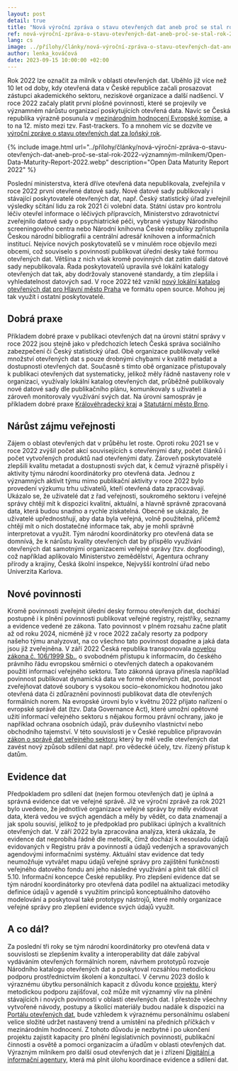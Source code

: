 ```yaml
---
layout: post
detail: true
title: "Nová výroční zpráva o stavu otevřených dat aneb proč se stal rok 2022 významným milníkem"
ref: nová-výroční-zpráva-o-stavu-otevřených-dat-aneb-proč-se-stal-rok-2022-významným-milníkem.
lang: cs
image: ../přílohy/články/nová-výroční-zpráva-o-stavu-otevřených-dat-aneb-proč-se-stal-rok-2022-významným-milníkem/Výroční-zpráva-o-stavu-OD-za-rok-2022.webp
author: lenka_kováčová
date: 2023-09-15 10:00:00 +02:00
---
```


Rok 2022 lze označit za milník v oblasti otevřených dat. Uběhlo již více než 10 let od doby, kdy otevřená data v České republice začali prosazovat zástupci akademického sektoru, neziskové organizace a další nadšenci.
V roce 2022 začaly platit první plošné povinnosti, které se projevily ve významném nárůstu organizací poskytujících otevřená data.
Navíc se Česká republika výrazně posunula v [mezinárodním hodnocení Evropské komise], a to na 12. místo mezi tzv. Fast-trackers. To a mnohem víc se dozvíte ve [výroční zpráve o stavu otevřených dat za loňský rok].

<!--more-->

{% include image.html url="../přílohy/články/nová-výroční-zpráva-o-stavu-otevřených-dat-aneb-proč-se-stal-rok-2022-významným-milníkem/Open-Data-Maturity-Report-2022.webp" description="Open Data Maturity Report 2022" %}

Poslední ministerstva, která dříve otevřená data nepublikovala, zveřejnila v roce 2022 první otevřené datové sady. 
Nové datové sady publikovaly i stávající poskytovatelé otevřených dat, např. Český statistický úřad zveřejnil výsledky sčítání lidu za rok 2021 či volební data.
Státní ústav pro kontrolu léčiv otevřel informace o léčivých přípravcích, Ministerstvo zdravotnictví zveřejnilo datové sady o psychiatrické péči, vybrané výstupy Národního screeningového centra nebo Národní knihovna České republiky zpřístupnila Českou národní bibliografii a centrální adresář knihoven a informačních institucí.
Nejvíce nových poskytovatelů se v minulém roce objevilo mezi obcemi, což souviselo s povinností publikovat úřední desky také formou otevřených dat. 
Většina z nich však kromě povinných dat zatím další datové sady nepublikovala. Řada poskytovatelů upravila své lokální katalogy otevřených dat tak, aby dodržovaly stanovené standardy, a tím zlepšila i vyhledatelnost datových sad.
V roce 2022 též vznikl [nový lokální katalog otevřených dat pro Hlavní město Praha] ve formátu open source. 
Mohou jej tak využít i ostatní poskytovatelé.

## Dobrá praxe

Příkladem dobré praxe v publikaci otevřených dat na úrovni státní správy v roce 2022 jsou stejně jako v předchozích letech Česká správa sociálního zabezpečení či Český statistický úřad.
Obě organizace publikovaly velké množství otevřených dat s pouze drobnými chybami v kvalitě metadat a dostupnosti otevřených dat.
Současně s tímto obě organizace přistupovaly k publikaci otevřených dat systematicky, jelikož měly řádně nastaveny role v organizaci, využívaly lokální katalog otevřených dat, průběžně publikovaly nové datové sady dle publikačního plánu, komunikovaly s uživateli a zároveň monitorovaly využívání svých dat. 
Na úrovni samospráv je příkladem dobré praxe [Královéhradecký kraj] a [Statutární město Brno].

## Nárůst zájmu veřejnosti

Zájem o oblast otevřených dat v průběhu let roste. 
Oproti roku 2021 se v roce 2022 zvýšil počet akcí souvisejících s otevřenými daty, počet článků i počet vytvořených produktů nad otevřenými daty. 
Zároveň poskytovatelé zlepšili kvalitu metadat a dostupnosti svých dat, k čemuž výrazně přispěly i aktivity týmu národní koordinátorky pro otevřená data. 
Jednou z významných aktivit týmu mimo publikační aktivity v roce 2022 bylo provedení výzkumu trhu uživatelů, kteří otevřená data zpracovávají.
Ukázalo se, že uživatelé dat z řad veřejnosti, soukromého sektoru i veřejné správy chtějí mít k dispozici kvalitní, aktuální, a hlavně správně zpracovaná data, která budou snadno a rychle získatelná.
Obecně se ukázalo, že uživatelé upřednostňují, aby data byla veřejná, volně použitelná, přičemž chtějí mít o nich dostatečné informace tak, aby je mohli správně interpretovat a využít.
Tým národní koordinátorky pro otevřená data se domnívá, že k nárůstu kvality otevřených dat by přispělo využívání otevřených dat samotnými organizacemi veřejné správy (tzv. dogfooding), což například aplikovalo Ministerstvo zemědělství, Agentura ochrany přírody a krajiny, Česká školní inspekce, Nejvyšší kontrolní úřad nebo Univerzita Karlova. 

## Nové povinnosti

Kromě povinnosti zveřejnit úřední desky formou otevřených dat, dochází postupně i k plnění povinnosti publikovat veřejné registry, rejstříky, seznamy a evidence vedené ze zákona.
Tato povinnost v plném rozsahu začne platit až od roku 2024, nicméně již v roce 2022 začaly resorty za podpory našeho týmu analyzovat, na co všechno tato povinnost dopadne a jaká data jsou již zveřejněna. 
V září 2022 Česká republika transponovala [novelou zákona č. 106/1999 Sb.], o svobodném přístupu k informacím, do českého právního řádu evropskou směrnici o otevřených datech a opakovaném použití informací veřejného sektoru. 
Tato zákonná úprava přinesla například povinnost publikovat dynamická data ve formě otevřených dat, povinnost zveřejňovat datové soubory s vysokou socio-ekonomickou hodnotou jako otevřená data či zdůraznění povinnosti publikovat data dle otevřených formálních norem.
Na evropské úrovni bylo v květnu 2022 přijato nařízení o evropské správě dat (tzv. Data Governance Act), které umožní opětovné užití informací veřejného sektoru s nějakou formou právní ochrany, jako je například ochrana osobních údajů, práv duševního vlastnictví nebo obchodního tajemství.
V této souvislosti je v České republice připravován [zákon o správě dat veřejného sektoru] který by měl vedle otevřených dat zavést nový způsob sdílení dat např. pro vědecké účely, tzv. řízený přístup k datům.

## Evidence dat 

Předpokladem pro sdílení dat (nejen formou otevřených dat) je úplná a správná evidence dat ve veřejné správě. 
Již ve výroční zprávě za rok 2021 bylo uvedeno, že jednotlivé organizace veřejné správy by měly evidovat data, která vedou ve svých agendách a měly by vědět, co data znamenají a jak spolu souvisí, jelikož to je předpoklad pro publikaci úplných a kvalitních otevřených dat.
V září 2022 byla zpracována analýza, která ukázala, že evidence dat neprobíhá řádně dle metodik, čímž dochází k nesouladu údajů evidovaných v Registru práv a povinností a údajů vedených a spravovaných agendovými informačními systémy. 
Aktuální stav evidence dat tedy neumožňuje vytvářet mapu údajů veřejné správy pro zajištění funkčnosti veřejného datového fondu ani jeho následné využívání a plnit tak dílčí cíl 5.10. Informační koncepce České republiky.
Pro zlepšení evidence dat se tým národní koordinátorky pro otevřená data podílel na aktualizaci metodiky definice údajů v agendě s využitím principů konceptuálního datového modelování a poskytoval také prototypy nástrojů, které mohly organizace veřejné správy pro zlepšení evidence svých údajů využít. 

## A co dál?

Za poslední tři roky se tým národní koordinátorky pro otevřená data v souvislosti se zlepšením kvality a interoperability dat dále zabýval vydáváním otevřených formálních norem, návrhem prototypů rozvoje Národního katalogu otevřených dat a poskytoval rozsáhlou metodickou podporu prostřednictvím školení a konzultací.
V červnu 2023 došlo k výraznému úbytku personálních kapacit z důvodu konce [projektu], který metodickou podporu zajišťoval, což může mít významný vliv na plnění stávajících i nových povinností v oblasti otevřených dat. 
I přestože všechny vytvořené návody, postupy a školící materiály budou nadále k dispozici na [Portálu otevřených dat], bude vzhledem k výraznému personálnímu oslabení velice složité udržet nastavený trend a umístění na předních příčkách v mezinárodním hodnocení.
Z tohoto důvodu je nezbytné i po ukončení projektu zajistit kapacity pro plnění legislativních povinností, publikační činnosti a osvětě a pomoci organizacím a úřadům v oblasti otevřených dat.
Výrazným milníkem pro další osud otevřených dat je i zřízení [Digitální a informační agentury], která má plnit úlohu koordinace evidence a sdílení dat.

[mezinárodním hodnocení Evropské komise]: /články/odmr-dlouholetá-práce-na-agendě-otevřených-dat-se-vyplatila "ODMR 2022: Dlouholetá práce na agendě otevřených dat se vyplatila"
[výroční zpráve o stavu otevřených dat za loňský rok]: /přílohy/výroční-zprávy/Výroční%20zpráva%20o%20stavu%20otevřených%20dat%20v%20České%20republice%20za%20rok%202022.pdf "Výroční zpráva o stavu otevřených dat za rok 2022"
[nový lokální katalog otevřených dat pro Hlavní město Praha]: https://opendata.praha.eu/ "LKOD HMP"
[Královéhradecký kraj]: https://www.datakhk.cz/ "Data KHK" 
[Statutární město Brno]: https://data.brno.cz/ "Data Brno"
[novelou zákona č. 106/1999 Sb.]: /články/implementace-směrnice-o-otevřených-datech "Implementace směrnice o otevřených datech"
[zákon o správě dat veřejného sektoru]: https://www.zakonyprolidi.cz/monitor/7472527.htm "Zákony pro lidi: Věcný záměr zákona o správě dat"
[projektu]: /kodi/ "Výstupy projektu KODI"
[Portálu otevřených dat]: /vzdělávání/ "Vzdělávání"
[Digitální a informační agentury]: https://www.dia.gov.cz/ "Digitální a informační agentura"
